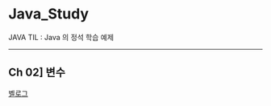 # Java_Study
JAVA TIL  : Java 의 정석 학습 예제 

---

## Ch 02] 변수
[벨로그](https://velog.io/@yoojinjangjang/JAVA-Ch-02.-%EB%B3%80%EC%88%98)
